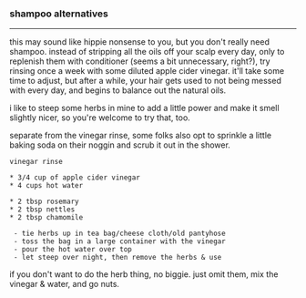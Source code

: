 ### shampoo alternatives

---

this may sound like hippie nonsense to you, but you don't really need shampoo. instead of stripping all the oils off your scalp every day, only to replenish them with conditioner (seems a bit unnecessary, right?), try rinsing once a week with some diluted apple cider vinegar. it'll take some time to adjust, but after a while, your hair gets used to not being messed with every day, and begins to balance out the natural oils. 

i like to steep some herbs in mine to add a little power and make it smell slightly nicer, so you're welcome to try that, too.

separate from the vinegar rinse, some folks also opt to sprinkle a little baking soda on their noggin and scrub it out in the shower. 

```
vinegar rinse

* 3/4 cup of apple cider vinegar
* 4 cups hot water

* 2 tbsp rosemary
* 2 tbsp nettles
* 2 tbsp chamomile

 - tie herbs up in tea bag/cheese cloth/old pantyhose
 - toss the bag in a large container with the vinegar
 - pour the hot water over top
 - let steep over night, then remove the herbs & use

```

if you don't want to do the herb thing, no biggie. just omit them, mix the vinegar & water, and go nuts.
